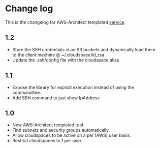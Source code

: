 # Change log
This is the changelog for AWS-Architect templated [service](readme.md).

## 1.2 ##
* Store the SSH credentials in an S3 buckets and dynamically load them to the client machine @ ~/.cloudspace/id_rsa
* Update the .ssh/config file with the cloudspace alias

## 1.1 ##
* Expose the library for explicit execution instead of using the commandline.
* Add SSH command to just show IpAddress

## 1.0 ##
* New AWS-Architect templated tool.
* Find subnets and security groups automatically.
* Allow cloudspaces to be active on a per (AWS) user basis.
* Restrict cloudspaces to 1 per user.